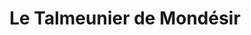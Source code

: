 ---
title: "Le Talmeunier de Mondésir"
url: /bordeaux/le-talmeunier-de-mondesir/
shop: boulangerie
---